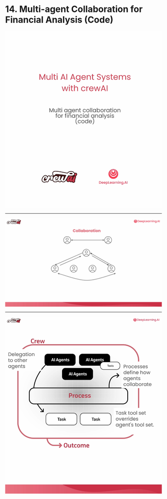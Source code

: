 # 14. Multi-agent Collaboration for Financial Analysis (Code)

![](videoframe_100.png)

---

![](videoframe_304060.png)

---

![](videoframe_703809.png)
